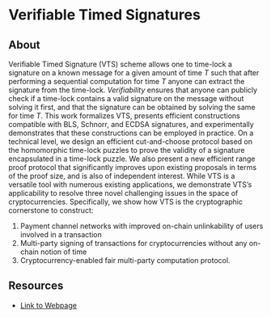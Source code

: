 # Verifiable Timed Signatures

## About

Verifiable Timed Signature (VTS) scheme allows one to time-lock a signature on a known message for a given amount of time *T* such that after performing a sequential computation for time *T* anyone can extract the signature from the time-lock. *Verifiability* ensures that anyone can publicly check if a time-lock contains a valid signature on the message without solving it first, and that the signature can be obtained by solving the same for time *T*. This work formalizes VTS, presents efficient constructions compatible with BLS, Schnorr, and ECDSA signatures, and experimentally demonstrates that these constructions can be employed in practice. On a technical level, we design an efficient cut-and-choose protocol based on the homomorphic time-lock puzzles to prove the validity of a signature encapsulated in a time-lock puzzle. We also present a new efficient range proof protocol that significantly improves upon existing proposals in terms of the proof size, and is also of independent interest. While VTS is a versatile tool with numerous existing applications, we demonstrate VTS’s applicability to resolve three novel challenging issues in the space of cryptocurrencies. Specifically, we show how VTS is the cryptographic cornerstone to construct: 
1. Payment channel networks with improved on-chain unlinkability of users involved
in a transaction 
2. Multi-party signing of transactions for cryptocurrencies without any on-chain notion of time 
3. Cryptocurrency-enabled fair multi-party computation protocol.

## Resources

- [Link to Webpage](https://verifiable-timed-signatures.github.io/web/)

